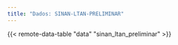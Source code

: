 ```yaml
---
title: "Dados: SINAN-LTAN-PRELIMINAR"
---
```


{{< remote-data-table "data" "sinan_ltan_preliminar" >}}
